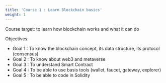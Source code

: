 ```yaml
---
title: 'Course 1 : Learn Blockchain basics'
weight: 1
---
```


Course target: to learn how blockchain works and what it can do

Objectives:
* Goal 1 : To know the blockchain concept, its data structure, its protocol (consensus)
* Goal 2 : To know about web3 and metaverse
* Goal 3 : To understand Smart Contract
* Goal 4 : To be able to use basis tools (wallet, faucet, gateway, explorer)
* Goal 5 : To be able to code in Solidity

